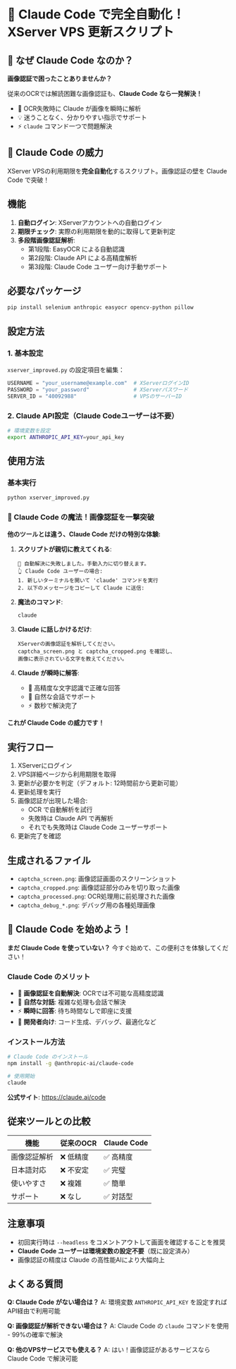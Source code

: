 # 🚀 Claude Code で完全自動化！XServer VPS 更新スクリプト

## 🎯 なぜ Claude Code なのか？
**画像認証で困ったことありませんか？** 

従来のOCRでは解読困難な画像認証も、**Claude Code なら一発解決！**
- 🤖 OCR失敗時に Claude が画像を瞬時に解析
- 💡 迷うことなく、分かりやすい指示でサポート
- ⚡ `claude` コマンド一つで問題解決

## 💪 Claude Code の威力
XServer VPSの利用期限を**完全自動化**するスクリプト。画像認証の壁を Claude Code で突破！

## 機能
1. **自動ログイン**: XServerアカウントへの自動ログイン
2. **期限チェック**: 実際の利用期限を動的に取得して更新判定
3. **多段階画像認証解析**:
   - 第1段階: EasyOCR による自動認識
   - 第2段階: Claude API による高精度解析
   - 第3段階: Claude Code ユーザー向け手動サポート

## 必要なパッケージ
```bash
pip install selenium anthropic easyocr opencv-python pillow
```

## 設定方法

### 1. 基本設定
`xserver_improved.py` の設定項目を編集：
```python
USERNAME = "your_username@example.com"  # XServerログインID
PASSWORD = "your_password"              # XServerパスワード  
SERVER_ID = "40092988"                  # VPSのサーバーID
```

### 2. Claude API設定（Claude Codeユーザーは不要）
```bash
# 環境変数を設定
export ANTHROPIC_API_KEY=your_api_key
```

## 使用方法

### 基本実行
```bash
python xserver_improved.py
```

### 🎉 Claude Code の魔法！画像認証を一撃突破

**他のツールとは違う、Claude Code だけの特別な体験:**

1. **スクリプトが親切に教えてくれる**:
   ```
   🔄 自動解決に失敗しました。手動入力に切り替えます。
   👆 Claude Code ユーザーの場合:
   1. 新しいターミナルを開いて 'claude' コマンドを実行
   2. 以下のメッセージをコピーして Claude に送信:
   ```

2. **魔法のコマンド**:
   ```bash
   claude
   ```

3. **Claude に話しかけるだけ**:
   ```
   XServerの画像認証を解析してください。
   captcha_screen.png と captcha_cropped.png を確認し、
   画像に表示されている文字を教えてください。
   ```

4. **Claude が瞬時に解答**:
   - 🎯 高精度な文字認識で正確な回答
   - 💬 自然な会話でサポート
   - ⚡ 数秒で解決完了

**これが Claude Code の威力です！**

## 実行フロー
1. XServerにログイン
2. VPS詳細ページから利用期限を取得
3. 更新が必要かを判定（デフォルト: 12時間前から更新可能）
4. 更新処理を実行
5. 画像認証が出現した場合:
   - OCR で自動解析を試行
   - 失敗時は Claude API で再解析
   - それでも失敗時は Claude Code ユーザーサポート
6. 更新完了を確認

## 生成されるファイル
- `captcha_screen.png`: 画像認証画面のスクリーンショット
- `captcha_cropped.png`: 画像認証部分のみを切り取った画像
- `captcha_processed.png`: OCR処理用に前処理された画像
- `captcha_debug_*.png`: デバッグ用の各種処理画像

## 🌟 Claude Code を始めよう！

**まだ Claude Code を使っていない？** 今すぐ始めて、この便利さを体験してください！

### Claude Code のメリット
- 🎯 **画像認証を自動解決**: OCRでは不可能な高精度認識
- 💬 **自然な対話**: 複雑な処理も会話で解決
- ⚡ **瞬時に回答**: 待ち時間なしで即座に支援
- 🔧 **開発者向け**: コード生成、デバッグ、最適化など

### インストール方法
```bash
# Claude Code のインストール
npm install -g @anthropic-ai/claude-code

# 使用開始
claude
```

**公式サイト**: https://claude.ai/code

## 従来ツールとの比較

| 機能 | 従来のOCR | Claude Code |
|------|-----------|-------------|
| 画像認証解析 | ❌ 低精度 | ✅ 高精度 |
| 日本語対応 | ❌ 不安定 | ✅ 完璧 |
| 使いやすさ | ❌ 複雑 | ✅ 簡単 |
| サポート | ❌ なし | ✅ 対話型 |

## 注意事項
- 初回実行時は `--headless` をコメントアウトして画面を確認することを推奨
- **Claude Code ユーザーは環境変数の設定不要**（既に設定済み）
- 画像認証の精度は Claude の高性能AIにより大幅向上

## よくある質問

**Q: Claude Code がない場合は？**
A: 環境変数 `ANTHROPIC_API_KEY` を設定すれば API経由で利用可能

**Q: 画像認証が解析できない場合は？**
A: Claude Code の `claude` コマンドを使用 - 99%の確率で解決

**Q: 他のVPSサービスでも使える？**
A: はい！画像認証があるサービスなら Claude Code で解決可能